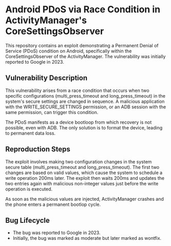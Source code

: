 # Android PDoS via Race Condition in ActivityManager's CoreSettingsObserver

This repository contains an exploit demonstrating a Permanent Denial of Service (PDoS) condition on Android, specifically within the CoreSettingsObserver of the ActivityManager. The vulnerability was initially reported to Google in 2023.

## Vulnerability Description

This vulnerability arises from a race condition that occurs when two specific configurations (multi_press_timeout and long_press_timeout) in the system's secure settings are changed in sequence. A malicious application with the WRITE_SECURE_SETTINGS permission, or an ADB session with the same permission, can trigger this condition. 

The PDoS manifests as a device bootloop from which recovery is not possible, even with ADB. The only solution is to format the device, leading to permanent data loss.

## Reproduction Steps

The exploit involves making two configuration changes in the system secure table (multi_press_timeout and long_press_timeout). The first two changes are based on valid values, which cause the system to schedule a write operation 200ms later. The exploit then waits 200ms and updates the two entries again with malicious non-integer values just before the write operation is executed.

As soon as the malicious values are injected, ActivityManager crashes and the phone enters a permanent bootlop cycle.

## Bug Lifecycle

- The bug was reported to Google in 2023.
- Initially, the bug was marked as moderate but later marked as wontfix.
